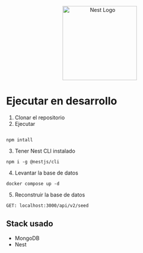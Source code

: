 <p align="center">
  <a href="http://nestjs.com/" target="blank"><img src="https://nestjs.com/img/logo-small.svg" width="200" alt="Nest Logo" /></a>
</p>

# Ejecutar en desarrollo

1. Clonar el repositorio
2. Ejecutar

```

npm intall
```

3. Tener Nest CLI instalado

```
npm i -g @nestjs/cli
```
4. Levantar la base de datos

```
docker compose up -d
```

5. Reconstruir la base de datos

```
GET: localhost:3000/api/v2/seed
```
## Stack usado

* MongoDB
* Nest